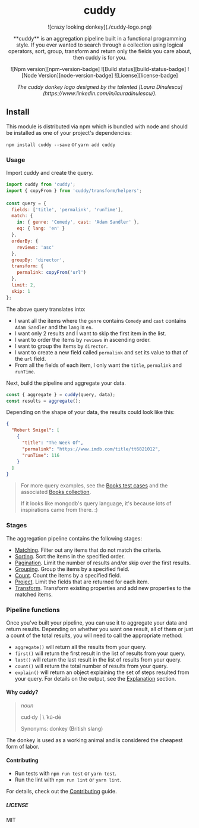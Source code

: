 <h1 style="text-align: center">cuddy</h1>

<p style="text-align: center">![crazy looking donkey](./cuddy-logo.png)</p>

<p style="text-align: center">**cuddy** is an aggregation pipeline built in a functional programming style. If you ever wanted to search through a collection using logical operators, sort, group, transform and return only the fields you care about, then cuddy is for you.</p>

<p style="text-align: center">![Npm version][npm-version-badge] ![Build status][build-status-badge] ![Node Version][node-version-badge] ![License][license-badge]</p>

<p style="text-align: center"><em>The cuddy donkey logo designed by the talented [Laura Dinulescu](https://www.linkedin.com/in/lauradinulescu/).</em></p>

## Install

This module is distributed via npm which is bundled with node and should be installed as one of your project's dependencies:

`npm install cuddy --save` or `yarn add cuddy`

### Usage

Import cuddy and create the query.

```js
import cuddy from 'cuddy';
import { copyFrom } from 'cuddy/transform/helpers';

const query = {
  fields: ['title', 'permalink', 'runTime'],
  match: {
    in: { genre: 'Comedy', cast: 'Adam Sandler' },
    eq: { lang: 'en' }
  },
  orderBy: {
    reviews: 'asc'
  },
  groupBy: 'director',
  transform: {
    permalink: copyFrom('url')
  },
  limit: 2,
  skip: 1
};
```

The above query translates into:

- I want all the items where the `genre` contains `Comedy` and `cast` contains `Adam Sandler` and the `lang` is `en`.
- I want only 2 results and I want to skip the first item in the list.
- I want to order the items by `reviews` in ascending order.
- I want to group the items by `director`.
- I want to create a new field called `permalink` and set its value to that of the `url` field.
- From all the fields of each item, I only want the `title`, `permalink` and `runTime`.

Next, build the pipeline and aggregate your data.

```js
const { aggregate } = cuddy(query, data);
const results = aggregate();
```

Depending on the shape of your data, the results could look like this:

```json
{
  "Robert Smigel": [
    {
      "title": "The Week Of",
      "permalink": "https://www.imdb.com/title/tt6821012",
      "runTime": 116
    }
  ]
}
```

> For more query examples, see the [Books test cases](./src/__tests__/books.test.ts) and the associated [Books collection](./src/__mocks__/books.ts).
>
> If it looks like mongodb's query language, it's because lots of inspirations came from there. :)

### Stages

The aggregation pipeline contains the following stages:

- [Matching](./docs/match.md). Filter out any items that do not match the criteria.
- [Sorting](./docs/sort.md). Sort the items in  the specified order.
- [Pagination](./docs/pagination.md). Limit the number of results and/or skip over the first results.
- [Grouping](./docs/group.md). Group the items by a specified field.
- [Count](./docs/count.md). Count the items by a specified field.
- [Project](./docs/project.md). Limit the fields that are returned for each item.
- [Transform](./docs/transform.md). Transform existing properties and add new properties to the matched items.

### Pipeline functions

Once you've built your pipeline, you can use it to aggregate your data and return results. Depending on whether you want one result, all of them or just a count of the total results, you will need to call the appropriate method:

* `aggregate()` will return all the results from your query.
* `first()` will return the first result in the list of results from your query.
* `last()` will return the last result in the list of results from your query.
* `count()` will return the total number of results from your query.
* `explain()` will return an object explaining the set of steps resulted from your query. For details on the output, see the [Explanation](./docs/explain.md) section.

#### Why cuddy?

> _noun_
>
> cud·​dy | \ ˈku̇-dē
>
> Synonyms: donkey (British slang)

The donkey is used as a working animal and is considered the cheapest form of labor.

#### Contributing

- Run tests with `npm run test` or `yarn test`.
- Run the lint with `npm run lint` or `yarn lint`.

For details, check out the [Contributing][contributing] guide.

##### LICENSE

MIT

[contributing]: ./Contributing.md
[license-badge]: https://img.shields.io/npm/l/cuddy.svg?style=flat-square
[node-version-badge]: https://img.shields.io/node/v/cuddy?style=flat-square
[npm-version-badge]: https://img.shields.io/npm/v/cuddy?style=flat-square
[build-status-badge]: https://img.shields.io/circleci/build/github/tricinel/cuddy?label=circleci&style=flat-square
